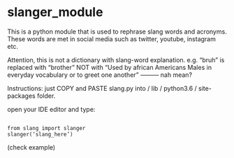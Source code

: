 # slanger_module
This is a python module that is used to rephrase slang words and acronyms. These words are met in social media such as twitter, youtube, instagram etc. 

Attention, this is not a dictionary with slang-word explanation. 
e.g. “bruh” is replaced with “brother” NOT with “Used by african Americans Males in everyday vocabulary or to greet one another”
———
nah mean?


Instructions:
just COPY and PASTE slang.py into / lib / python3.6 / site-packages  folder.

open your IDE editor and type:

```

from slang import slanger
slanger(‘slang_here’)
```
(check example)